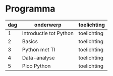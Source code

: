# Programma

| dag | onderwerp | toelichting |
|-----|-----------|-------------|
|  1  | Introductie tot Python | toelichting |
|  2  | Basics | toelichting |
|  3  | Python met TI | toelichting |
|  4  | Data-analyse | toelichting |
|  5  | Pico Python | toelichting |